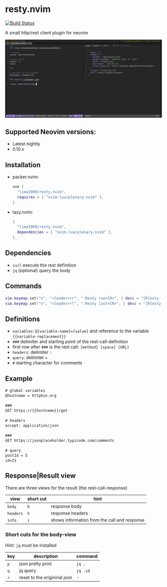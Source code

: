 # resty.nvim


[![Build Status]][Build Action]

[Build Status]: https://github.com/lima1909/resty.nvim/actions/workflows/ci.yaml/badge.svg
[Build Action]: https://github.com/lima1909/resty.nvim/actions


A small http/rest client plugin for neovim

<div align="center">

![image](https://github.com/lima1909/resty.nvim/blob/main/pic/resty.png)

</div>

## Supported Neovim versions:

- Latest nightly
- 0.10.x

## Installation

- packer.nvim:

  ```lua
  use {
    "lima1909/resty.nvim",
    requires = { "nvim-lua/plenary.nvim" },
  }
  ```

- lazy.nvim:

  ```lua
  {
    "lima1909/resty.nvim",
    dependencies = { "nvim-lua/plenary.nvim" },
  },
  ```

## Dependencies

- `curl` execute the rest definition
- `jq` (optional) query the body

## Commands

```lua
vim.keymap.set("n", "<leader>rr", ":Resty run<CR>", { desc = "[R]esty [R]un" })
vim.keymap.set("n", "<leader>rl", ":Resty last<CR>", { desc = "[R]esty run [L]ast" })
```

## Definitions

- `variables`: `@[variable-name]=[value]` and reference to the variable `{{variable-replacement}}`
- `###` delimiter and starting point of the rest-call-definition
- first row after `###` is the rest call: `[method] [space] [URL]`
- `headers`: delimiter `:`
- `query`: delimiter `=`
- `#` starting character for comments

## Example

```
# global variables
@hostname = httpbin.org

### 
GET https://{{hostname}}/get

# headers
accept: application/json  

###  
GET https://jsonplaceholder.typicode.com/comments

# query
postId = 5
id=21
```

## Response|Result view

There are three views for the result (the rest-call-response)

| view      | short cut | hint                                         |
|-----------|-----------|----------------------------------------------|
| `body`    |   `b`     | response body                                |
| `headers` |   `h`     | response headers                             |
| `info`    |   `i`     | shows information from the call and response |


### Short cuts for the body-view

Hint: `jq` must be installed

| key | description                   | command  |
|-----|-------------------------------|----------|
| `p` | json pretty print             | `jq .`   |
| `q` | jq query                      | `jq .id` |
| `r` | reset to the origininal json  | -        |

